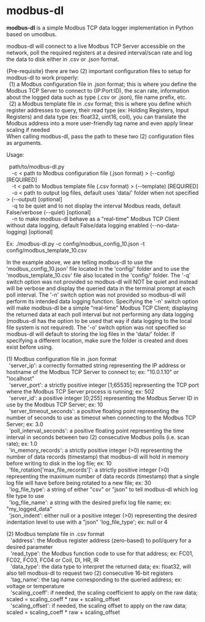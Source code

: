 # modbus-dl
**modbus-dl** is a simple Modbus TCP data logger implementation in Python based on umodbus.  

modbus-dl will connect to a live Modbus TCP Server accessible on the network, poll the required registers at a desired interval/scan rate and log the data to disk either in .csv or .json format.  

{Pre-requisite} there are two (2) important configuration files to setup for modbus-dl to work properly:  
&ensp;(1) a Modbus configuration file in .json format; this is where you define the Modbus TCP Server to connect to (IP:Port:ID), the scan rate, information about the logged data such as type (.csv or .json), file name prefix, etc.   
&ensp;(2) a Modbus template file in .csv format; this is where you define which register addresses to query, their read type (ex: Holding Registers, Input Registers) and data type (ex: float32, uint16, coil), you can translate the Modbus address into a more user-friendly tag name and even apply linear scaling if needed  
When calling modbus-dl, pass the path to these two (2) configuration files as arguments.  

Usage: 

&ensp;path/to/modbus-dl.py  
&ensp;&ensp;-c < path to Modbus configuration file (.json format) > (--config) [REQUIRED]  
&ensp;&ensp;-t < path to Modbus template file (.csv format) > (--template) [REQUIRED]  
&ensp;&ensp;-o < path to output log files, default uses 'data/' folder when not specified > (--output) [optional]  
&ensp;&ensp;-q to be quiet and to not display the interval Modbus reads, default False/verbose (--quiet) [optional]  
&ensp;&ensp;-n to make modbus-dl behave as a "real-time" Modbus TCP Client without data logging, default False/data logging enabled (--no-data-logging) [optional]  

Ex: ./modbus-dl.py -c config/modbus_config_10.json -t config/modbus_template_10.csv  

In the example above, we are telling modbus-dl to use the 'modbus_config_10.json' file located in the 'config/' folder and to use the 'modbus_template_10.csv' file also located in the 'config/' folder. The '-q' switch option was not provided so modbus-dl will NOT be quiet and instead will be verbose and display the queried data in the terminal prompt at each poll interval. The '-n' switch option was not provided so modbus-dl will perform its intended data logging function. Specifying the '-n' switch option will make modbus-dl be a simple "real-time" Modbus TCP Client; displaying the returned data at each poll interval but not performing any data logging (modbus-dl has the option to be used that way if data logging to the local file system is not required). The '-o' switch option was not specified so modbus-dl will default to storing the log files in the 'data/' folder. If specifying a different location, make sure the folder is created and does exist before using.    

(1) Modbus configuration file in .json format   
&ensp;'server_ip': a correctly formatted string representing the IP address or hostname of the Modbus TCP Server to connect to; ex: "10.0.1.10" or "localhost"  
&ensp;'server_port': a strictly positive integer [1;65535] representing the TCP port where the Modbus TCP Server process is running; ex: 502  
&ensp;'server_id': a positive integer [0;255] representing the Modbus Server ID in use by the Modbus TCP Server; ex: 10  
&ensp;'server_timeout_seconds': a positive floating point representing the number of seconds to use as timeout when connecting to the Modbus TCP Server; ex: 3.0  
&ensp;'poll_interval_seconds': a positive floating point representing the time interval in seconds between two (2) consecutive Modbus polls (i.e. scan rate); ex: 1.0  
&ensp;'in_memory_records': a strictly positive integer (>0) representing the number of data records (timestamp) that modbus-dl will hold in memory before writing to disk in the log file; ex: 10  
&ensp;'file_rotation['max_file_records']': a strictly positive integer (>0) representing the maximum number of data records (timestamp) that a single log file will have before being rotated to a new file; ex: 30  
&ensp;'log_file_type': a string of either "csv" or "json" to tell modbus-dl which log file type to use  
&ensp;'log_file_name': a string with the desired prefix log file name; ex: "my_logged_data"  
&ensp;'json_indent': either null or a positive integer (>0) representing the desired indentation level to use with a "json" 'log_file_type'; ex: null or 4  

(2) Modbus template file in .csv format  
&ensp; 'address': the Modbus register address (zero-based) to poll/query for a desired parameter    
&ensp; 'read_type': the Modbus function code to use for that address; ex: FC01, FC02, FC03, FC04 or Coil, DI, HR, IR   
&ensp; 'data_type': the data type to interpret the returned data; ex: float32, will also tell modbus-dl to request two (2) consecutive 16-bit registers  
&ensp; 'tag_name': the tag name corresponding to the queried address; ex: voltage or temperature  
&ensp; 'scaling_coeff': if needed, the scaling coefficient to apply on the raw data; scaled = scaling_coeff * raw + scaling_offset   
&ensp; 'scaling_offset': if needed, the scaling offset to apply on the raw data; scaled = scaling_coeff * raw + scaling_offset      
